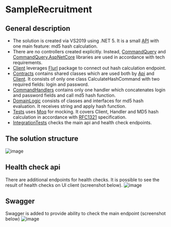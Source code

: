 # SampleRecruitment
## General description

* The solution is created via VS2019 using .NET 5. It is a small [API](https://github.com/kudryavtsevda/SampleRecruitment/tree/main/Recruitment.Api) with one main feature: md5 hash calculation.
* There are no controllers created explicitly. Instead, [CommandQuery](https://github.com/hlaueriksson/CommandQuery/tree/master/src/CommandQuery) and [CommandQuery.AspNetCore](https://github.com/hlaueriksson/CommandQuery/tree/master/src/CommandQuery.AspNetCore) libraries are used in accordance with tech requirements.
* [Client](https://github.com/kudryavtsevda/SampleRecruitment/tree/main/Recruitment.Client) leverages [Flurl](https://github.com/tmenier/Flurl) package to connect out hash calculation endpoint.
* [Contracts](https://github.com/kudryavtsevda/SampleRecruitment/tree/main/Recruitment.Contracts) contains shared classes which are used both by [Api](https://github.com/kudryavtsevda/SampleRecruitment/tree/main/Recruitment.Api) and [Client](https://github.com/kudryavtsevda/SampleRecruitment/tree/main/Recruitment.Client).
It consists of only one class CalculateHashCommand with two required fields: login and password.
* [CommandHandlers](https://github.com/kudryavtsevda/SampleRecruitment/tree/main/Recruitment.CommandHandlers) contains only one handler which concatenates login and password fields and call md5 hash function.
* [DomainLogic](https://github.com/kudryavtsevda/SampleRecruitment/tree/main/Recruitment.DomainLogic) consists of classes and interfaces for md5 hash evaluation. It receives string and apply hash function.
* [Tests](https://github.com/kudryavtsevda/SampleRecruitment/tree/main/Recruitment.Tests) uses [Moq](https://github.com/moq/moq) for mocking. It covers Client, Handler and MD5 hash calculation in accordance with [RFC1321](https://datatracker.ietf.org/doc/html/rfc1321) specification.
* [IntegrationTests](https://github.com/kudryavtsevda/SampleRecruitment/tree/main/Recruitment.IntegrationTests) checks the main api and health check endpoints.

## The solution structure
![image](https://user-images.githubusercontent.com/4447809/134943499-c08ffb5f-a62e-43a5-bfd1-36028855d57b.png)


## Health check api
There are additional endpoints for health checks. It is possible to see the result of health checks on UI client (screenshot below).
![image](https://user-images.githubusercontent.com/4447809/134942411-37ae1cd0-f0d8-463d-8c8a-b3e996da78a1.png)

## Swagger
Swagger is added to provide ability to check the main endpoint (screenshot below)
![image](https://user-images.githubusercontent.com/4447809/134942716-24738e7e-72b1-4dc6-aa8d-ae4d3e87fe30.png)
